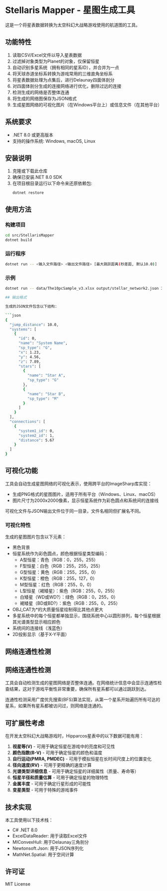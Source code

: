 # Stellaris Mapper - 星图生成工具

这是一个将星表数据转换为太空科幻大战略游戏使用的航道图的工具。

## 功能特性

1. 读取CSV/Excel文件以导入星表数据
2. 过滤掉对象类型为Planet的对象，仅保留恒星
3. 自动识别多星系统（拥有相同的星系ID），并合并为一点
4. 将天球赤道坐标系转换为游戏常用的三维直角坐标系
5. 将星表数据处理为点集后，进行Delaunay四面体剖分
6. 对四面体剖分生成的连接网络进行优化，删除过远的连接
7. 检测生成的网络是否整体连通
8. 将生成的网络图保存为JSON格式
9. 生成星图网络的可视化图片（在Windows平台上）或信息文件（在其他平台）

## 系统要求

- .NET 8.0 或更高版本
- 支持的操作系统: Windows, macOS, Linux

## 安装说明

1. 克隆或下载此仓库
2. 确保已安装.NET 8.0 SDK
3. 在项目根目录运行以下命令来还原依赖包:
   ```
   dotnet restore
   ```

## 使用方法

### 构建项目
```bash
cd src/StellarisMapper
dotnet build
```

### 运行程序
```bash
dotnet run -- <输入文件路径> <输出文件路径> [最大跳跃距离(秒差距, 默认10.0)]
```

### 示例
```bash
dotnet run -- data/The10pcSample_v3.xlsx output/stellar_network2.json 3.33 --include-lm --include-wd --include-bd

## 输出格式

生成的JSON文件包含以下结构:

```json
{
  "jump_distance": 10.0,
  "systems": [
    {
      "id": 0,
      "name": "System Name",
      "sp_type": "G",
      "x": 1.23,
      "y": 4.56,
      "z": 7.89,
      "stars": [
        {
          "name": "Star A",
          "sp_type": "G"
        },
        {
          "name": "Star B",
          "sp_type": "M"
        }
      ]
    }
  ],
  "connections": [
    {
      "system1_id": 0,
      "system2_id": 1,
      "distance": 5.67
    }
  ]
}
```

## 可视化功能

工具会自动生成星图网络的可视化表示，使用跨平台的ImageSharp库实现：

- 生成PNG格式的星图图片，适用于所有平台（Windows、Linux、macOS）
- 图片尺寸为2000x2000像素，显示恒星系统作为彩色圆点和系统间的连接线

可视化文件与JSON输出文件位于同一目录，文件名相同但扩展名不同。

### 可视化特性
生成的星图图片包含以下元素：
- 黑色背景
- 恒星系统作为彩色圆点，颜色根据恒星类型编码：
  - A型恒星：青色（RGB：0，255，255）
  - F型恒星：白色（RGB：255，255，255）
  - G型恒星：黄色（RGB：255，255，0）
  - K型恒星：橙色（RGB：255，127，0）
  - M型恒星：红色（RGB：255，0，0）
  - L型恒星（褐矮星）：紫色（RGB：255，0，255）
  - 白矮星（WD或WD?）：绿色（RGB：0，255，0）
  - 褐矮星（BD或BD?）：紫色（RGB：255，0，255）
- OBJ_CAT为*的大质量恒星绘制得比其他点更大
- 多星系统中的每个恒星都单独显示，围绕系统中心以圆形排列，每个恒星根据其光谱类型显示相应颜色
- 系统间的连接线（浅蓝色）
- 2D投影显示（基于X-Y平面）

## 网络连通性检测

## 网络连通性检测

工具会自动检测生成的星图网络是否整体连通。在网络统计信息中会显示连通性检查结果，这对于游戏平衡性非常重要，确保所有星系都可以通过跳跃到达。

连通性检测采用广度优先搜索(BFS)算法实现，从第一个星系开始遍历所有可达的星系，如果所有星系都被访问过，则网络是连通的。

## 可扩展性考虑

在开发太空科幻大战略游戏时，Hipparcos星表中的以下数据可能有用：

1. **视星等(V)** - 可用于确定恒星在游戏中的亮度和可见性
2. **颜色指数(B-V)** - 可用于确定恒星的颜色和温度
3. **自行运动(PMRA, PMDEC)** - 可用于模拟恒星在长时间尺度上的位置变化
4. **径向速度(RV)** - 可用于更精确的速度计算
5. **光谱类型详细信息** - 可用于确定恒星的详细属性（质量、寿命等）
6. **恒星半径和质量估算** - 可用于确定恒星的物理特性
7. **金属丰度** - 可用于确定行星形成的可能性
8. **变星类型** - 可用于特殊的游戏事件

## 技术实现

本工具使用以下技术栈：

- C# .NET 8.0
- ExcelDataReader: 用于读取Excel文件
- MIConvexHull: 用于Delaunay三角剖分
- Newtonsoft.Json: 用于JSON序列化
- MathNet.Spatial: 用于空间计算

## 许可证

MIT License
